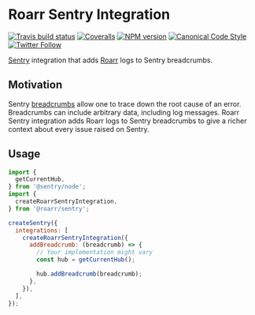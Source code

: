 # Roarr Sentry Integration

[![Travis build status](http://img.shields.io/travis/gajus/roarr-sentry/master.svg?style=flat-square)](https://travis-ci.com/github/gajus/roarr-sentry)
[![Coveralls](https://img.shields.io/coveralls/gajus/roarr-sentry.svg?style=flat-square)](https://coveralls.io/github/gajus/roarr-sentry)
[![NPM version](http://img.shields.io/npm/v/@roarr/sentry.svg?style=flat-square)](https://www.npmjs.org/package/@roarr/sentry)
[![Canonical Code Style](https://img.shields.io/badge/code%20style-canonical-blue.svg?style=flat-square)](https://github.com/gajus/canonical)
[![Twitter Follow](https://img.shields.io/twitter/follow/kuizinas.svg?style=social&label=Follow)](https://twitter.com/kuizinas)

[Sentry](https://sentry.io/) integration that adds [Roarr](https://github.com/gajus/roarr) logs to Sentry breadcrumbs.

## Motivation

Sentry [breadcrumbs](https://sentry.io/features/breadcrumbs/) allow one to trace down the root cause of an error. Breadcrumbs can include arbitrary data, including log messages. Roarr Sentry integration adds Roarr logs to Sentry breadcrumbs to give a richer context about every issue raised on Sentry.

## Usage

```js
import {
  getCurrentHub,
} from '@sentry/node';
import {
  createRoarrSentryIntegration,
} from '@roarr/sentry';

createSentry({
  integrations: [
    createRoarrSentryIntegration({
      addBreadcrumb: (breadcrumb) => {
        // Your implementation might vary
        const hub = getCurrentHub();

        hub.addBreadcrumb(breadcrumb);
      },
    }),
  ],
});

```
